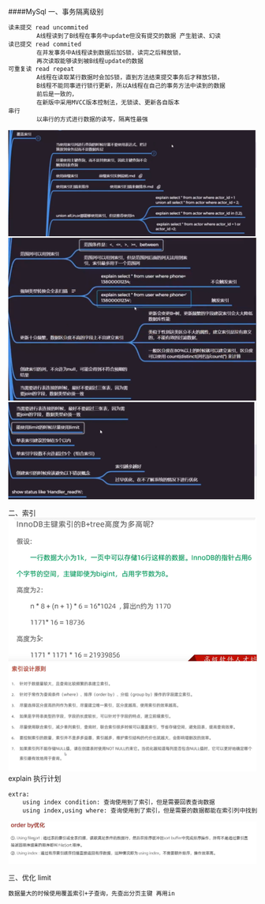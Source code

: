 ####MySql 
一、事务隔离级别
```html
读未提交 read uncommited 
        A线程读到了B线程在事务中update但没有提交的数据 产生脏读、幻读
读已提交 read commited
        在并发事务中A线程读到数据后加S锁，读完之后释放锁，
        再次读取能够读到被B线程update的数据
可重复读 read repeat
        A线程在读取某行数据时会加S锁，直到方法结束提交事务后才释放S锁，
        B线程不能同事进行锁行更新，所以A线程在自己的事务方法中读到的数据
        前后是一致的，
        在新版中采用MVCC版本控制法，无锁读、更新各自版本
串行
        以串行的方式进行数据的读写，隔离性最强
```


![img.png](img.png)
![img_1.png](img_1.png)
![img_2.png](img_2.png) 

二、索引 
![img_3.png](img_3.png)  
![img_4.png](img_4.png)
explain 执行计划
```html
extra:
    using index condition: 查询使用到了索引，但是需要回表查询数据
    using index,using where: 查询使用到了索引，但是需要的数据都能在索引列中找到，所以不需要回表
``` 
![img_5.png](img_5.png) 

三、优化
limit
```html
数据量大的时候使用覆盖索引+子查询，先查出分页主键 再用in
```